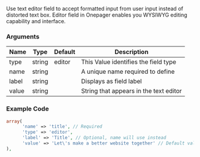 Use text editor field to accept formatted input from user input instead of distorted text box. Editor field in Onepager enables you WYSIWYG editing  capability and interface.

### Arguments

Name  | Type   | Default | Description
----- | ------ | ------- | --------------------------------------
type  | string | editor  | This Value identifies the field type
name  | string |         | A unique name required to define
label | string |         | Displays as field label
value | string |         | String that appears in the text editor

### Example Code

```php
array(
      'name' => 'title', // Required
      'type' => 'editor',
      'label' => 'Title', // Optional, name will use instead
      'value' => 'Let\'s make a better website together' // Default value
),
```